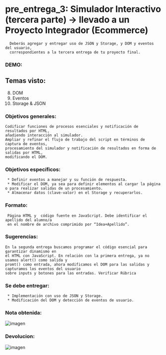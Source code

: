 # pre_entrega_3: Simulador Interactivo (tercera parte) -> llevado a un Proyecto Integrador (Ecommerce)
      Deberás agregar y entregar uso de JSON y Storage, y DOM y eventos del usuario, 
      correspondientes a la tercera entrega de tu proyecto final.
      
### DEMO: 

## Temas visto:
8. DOM
9. Eventos
10. Storage & JSON

### Objetivos generales:

    Codificar funciones de procesos esenciales y notificación de resultados por HTML, 
    añadiendo interacción al simulador.
    Ampliar y refinar el flujo de trabajo del script en términos de captura de eventos, 
    procesamiento del simulador y notificación de resultados en forma de salidas por HTML, 
    modificando el DOM.
     
### Objetivos específicos:

     * Definir eventos a manejar y su función de respuesta.
     * Modificar el DOM, ya sea para definir elementos al cargar la página o para realizar salidas de un procesamiento.
     * Almacenar datos (clave-valor) en el Storage y recuperarlos.

### Formato:

     Página HTML y  código fuente en JavaScript. Debe identificar el apellido del alumno/a 
     en el nombre de archivo comprimido por “Idea+Apellido”.
     
### Sugerencias:

    En la segunda entrega buscamos programar el código esencial para garantizar dinamismo en 
    el HTML con JavaScript. En relación con la primera entrega, ya no usamos alert() como salida y 
    promt() como entrada, ahora modificamos el DOM para las salidas y capturamos los eventos del usuario 
    sobre inputs y botones para las entradas. Verificar Rúbrica

### Se debe entregar:

     * Implementación con uso de JSON y Storage.
     * Modificación del DOM y detección de eventos de usuario.
     
### Nota obtenida:
![imagen](img/nota.png)

### Devolucion:
![imagen](img/devolucion.png)

